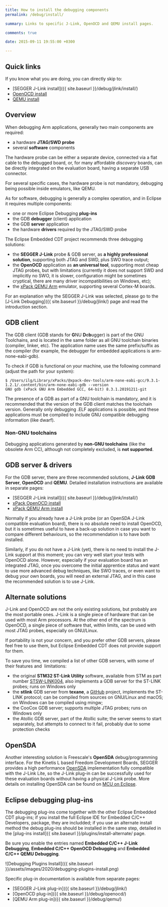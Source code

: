 ```yaml
---
title: How to install the debugging components
permalink: /debug/install/

summary: Links to specific J-Link, OpenOCD and QEMU install pages.

comments: true

date: 2015-09-11 19:55:00 +0300

---
```


## Quick links

If you know what you are doing, you can directly skip to:

- [SEGGER J-Link install]({{ site.baseurl }}/debug/jlink/install/)
- [OpenOCD install](https://xpack.github.io/dev-tools/openocd/install/)
- [QEMU install](https://xpack.github.io/dev-tools/qemu-arm/install/)

## Overview

When debugging Arm applications, generally two main components
are required:

- a hardware **JTAG/SWD probe**
- several **software** components

The hardware probe can be either a separate device, connected via a flat
cable to the debugged board, or, for many affordable *discovery*
boards, can be directly integrated on the evaluation board, having
a separate USB connector.

For several specific cases, the hardware probe is not mandatory,
debugging being possible inside emulators, like QEMU.

As for software, debugging is generally a complex operation, and
in Eclipse it requires multiple components:

- one or more Eclipse Debugging **plug-ins**
- the GDB **debugger** (client) application
- the GDB **server** application
- the hardware **drivers** required by the JTAG/SWD probe

The Eclipse Embedded CDT project recommends three debugging solutions:

- the **SEGGER J-Link** probe & GDB server, as **a highly professional
solution**, supporting both JTAG and SWD, plus SWO trace output;
- the **OpenOCD** application as **an universal tool**, supporting
most cheap JTAG probes, but with limitations (currently it does
not support SWD and implicitly no SWO, it is slower, configuration
might be sometimes cryptical, there are many driver incompatibilities
on Windows, etc);
- the [xPack QEMU Arm](https://xpack.github.io/dev-tools/qemu-arm/) emulator,
supporting several Cortex-M boards.

For an explanation why the SEGGER J-Link was selected, please go to
the [J-Link Debugging]({{ site.baseurl }}/debug/jlink/) page and read
the introduction section.

## GDB client

The GDB client (GDB stands for **G**NU **D**e**b**ugger) is part of the
GNU Toolchains, and is located in the same folder as all GNU toolchain
binaries (compiler, linker, etc). The application name uses the same
prefix/suffix as the compiler (for example, the debugger for embedded
applications is arm-none-eabi-gdb).

To check if GDB is functional on your machine, use the following
command (adjust the path for your system):

```console
$ /Users/ilg/Library/xPacks/@xpack-dev-tools/arm-none-eabi-gcc/9.3.1-1.2.1/.content/bin/arm-none-eabi-gdb --version
GNU gdb (xPack GNU Arm Embedded GCC, 64-bit) 8.3.1.20191211-git
```

The presence of a GDB as part of a GNU toolchain is mandatory, and
it is recommended that the version of the GDB client matches the
toolchain version. Generally only debugging .ELF applications is
possible, and these applications must be compiled to include GNU
compatible debugging information (like dwarf).

### Non-GNU toolchains

Debugging applications generated by **non-GNU toolchains**
(like the obsolete Arm CC), although not completely excluded,
is **not supported**.

## GDB server & drivers

For the GDB server, there are three recommended solutions,
**J-Link GDB Server**,  **OpenOCD** and **QEMU**. Detailed
installation instructions are available in separate pages:

- [SEGGER J-Link install]({{ site.baseurl }}/debug/jlink/install/)
- [xPack OpenOCD install](https://xpack.github.io/dev-tools/openocd/install/)
- [xPack QEMU Arm install](https://xpack.github.io/dev-tools/qemu-arm/install/)

Normally if you already have a J-Link probe (or an OpenSDA J-Link
compatible evaluation board), there is no absolute need to install
OpenOCD, but it is sometimes useful to have a back-up solution in
case you want to compare different behaviours, so the recommendation
is to have both installed.

Similarly, if you do not have a J-Link (yet), there is no need to
install the J-Link support at this moment; you can very well start
your tests with OpenOCD alone. However, especially if your evaluation
board has an integrated JTAG, once you overcome the initial apprentice
status and want to use more advanced debug techniques, like SWO traces,
or even want to debug your own boards, you will need an external JTAG,
and in this case the recommended solution is to use J-Link.

## Alternate solutions

J-Link and OpenOCD are not the only existing solutions, but probably
are the most portable ones. J-Link is a single piece of hardware that
can be used with most Arm processors. At the other end of the spectrum
is OpenOCD, a single piece of software that, within limits, can be
used with most JTAG probes, especially on GNU/Linux.

If portability is not your concern, and you prefer other GDB servers,
please feel free to use them, but Eclipse Embedded CDT does not provide
support for them.

To save you time, we compiled a list of other GDB servers, with some of their features and  limitations:

- the original **STM32 ST-Link Utility** software, available from STM as
part number
[STSW-LINK004](http://www.st.com/content/st_com/en/products/development-tools/software-development-tools/stm32-software-development-tools/stm32-programmers/stsw-link004.html),
also implements a GDB server for the ST-LINK probes; runs on Windows only
- the **stlink** GDB server from **texane**, a
[GitHub](https://github.com/texane/stlink) project, implements the ST-LINK
protocol; can be compiled from sources on GNU/Linux and macOS; on Windows
can be compiled using mingw;
- the CooCox GDB server; supports multiple JTAG probes; runs on Windows only
- the Atollic GDB server, part of the Atollic suite; the server seems to start separately, but attempts to connect to it fail, probably due to some
protection checks

## OpenSDA

Another interesting solution is Freescale's **OpenSDA** debug/programming
interface. For the Kinetis L based Freedom Development Boards, SEGGER
provides a high performance
[OpenSDA](https://www.segger.com/products/debug-probes/j-link/models/other-j-links/opensda-sda-v2/)
implementation fully compatible with the J-Link Lite, so the J-Link
plug-in can be successfully used for these evaluation boards without
having a physical J-Link probe. More details on installing OpenSDA
can be found on
[MCU on Eclipse](http://mcuoneclipse.com/2013/05/16/freedom-board-with-segger-opensda-debug-firmware/).

## Eclipse debugging plug-ins

The debugging plug-ins come together with the other Eclipse Embedded CDT
plug-ins; if you install the full Eclipse IDE for Embedded C/C++ Developers,
package, they are includded; if you use an alternate install method the
debug plug-ins should be installed in the same step, detailed in the
[plug-ins install]{{ site.baseurl }}/plugins/install-alternate/ page.

Be sure you enable the entries named **Embedded C/C++ J-Link Debugging**,
**Embedded C/C++ OpenOCD Debugging** and **Embedded C/C++ QEMU Debugging**.

![Debugging Plugins Install]({{ site.baseurl }}/assets/images/2020/debugging-plugins-install.png)

Specific plug-in documentation is available from separate pages:

- [SEGGER J-Link plug-in]({{ site.baseurl }}/debug/jlink/)
- [OpenOCD plug-in]({{ site.baseurl }}/debug/openocd/)
- [QEMU Arm plug-in]({{ site.baseurl }}/debug/qemu/)
